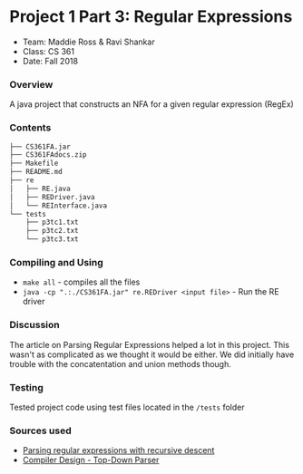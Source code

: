 # Project 1 Part 3: Regular Expressions 

* Team: Maddie Ross & Ravi Shankar
* Class: CS 361 
* Date: Fall 2018

### Overview
A java project that constructs an NFA for a given regular expression (RegEx) 

### Contents
```bash
├── CS361FA.jar
├── CS361FAdocs.zip
├── Makefile
├── README.md
├── re
│   ├── RE.java
│   ├── REDriver.java
│   └── REInterface.java
└── tests
    ├── p3tc1.txt
    ├── p3tc2.txt
    └── p3tc3.txt
```

### Compiling and Using
- `make all` - compiles all the files
- `java -cp ".:./CS361FA.jar" re.REDriver <input file>` - Run the RE driver


### Discussion
The article on Parsing Regular Expressions helped a lot in this project. This wasn't as complicated as we thought it would be either. We did initially have trouble with the concatentation and union methods though.


### Testing
Tested project code using test files located in the `/tests` folder


### Sources used
- [Parsing regular expressions with recursive descent](http://matt.might.net/articles/parsing-regex-with-recursive-descent/)
- [Compiler Design - Top-Down Parser](https://www.tutorialspoint.com/compiler_design/compiler_design_top_down_parser.htm)